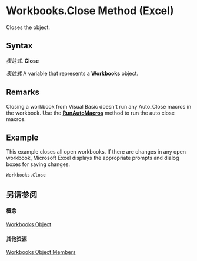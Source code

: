 
# Workbooks.Close Method (Excel)

Closes the object.


## Syntax

 _表达式_. **Close**

 _表达式_ A variable that represents a **Workbooks** object.


## Remarks

Closing a workbook from Visual Basic doesn't run any Auto_Close macros in the workbook. Use the  **[RunAutoMacros](85dfdadf-75e6-437d-fb7a-e17681a69b35.md)** method to run the auto close macros.


## Example

This example closes all open workbooks. If there are changes in any open workbook, Microsoft Excel displays the appropriate prompts and dialog boxes for saving changes.


```
Workbooks.Close
```


## 另请参阅


#### 概念


[Workbooks Object](f768da57-013a-e652-0f5d-60b03aa4240a.md)
#### 其他资源


[Workbooks Object Members](http://msdn.microsoft.com/library/77e7bb0b-2491-d9ca-56f0-4cc77d146913%28Office.15%29.aspx)